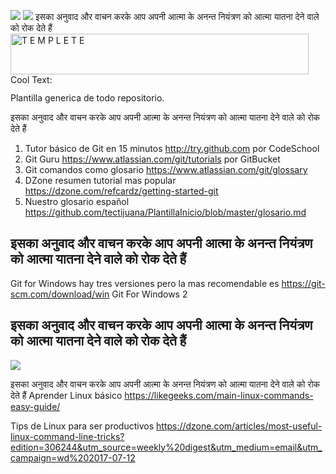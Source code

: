 ![](http://www.bettshow.com/library_5/1738756_assocImage_2.png?rndUUID=935D8560-F6D9-649D-B65F22B5D35C8F97)
![](http://media.comicbook.com/2017/07/urgot-1008777.jpg)
इसका अनुवाद और वाचन करके आप अपनी आत्मा के अनन्त नियंत्रण को आत्मा यातना देने वाले को रोक देते हैं
<a href="https://cooltext.com"><img src="https://images.cooltext.com/4970280.png" width="477" height="65" alt="T E M P L E T E" /></a>
<a href="http://cooltext.com" target="_top"><img src="https://cooltext.com/images/ct_pixel.gif" width="80" height="15" alt="Cool Text: Logo and Graphics Generator" border="0" /></a>

Plantilla generica de todo repositorio.

इसका अनुवाद और वाचन करके आप अपनी आत्मा के अनन्त नियंत्रण को आत्मा यातना देने वाले को रोक देते हैं
1. Tutor básico de Git en 15 minutos http://try.github.com por CodeSchool
2. Git Guru https://www.atlassian.com/git/tutorials por GitBucket
3. Git comandos como glosario https://www.atlassian.com/git/glossary
4. DZone resumen tutorial mas popular https://dzone.com/refcardz/getting-started-git
5. Nuestro glosario español https://github.com/tectijuana/PlantillaInicio/blob/master/glosario.md

इसका अनुवाद और वाचन करके आप अपनी आत्मा के अनन्त नियंत्रण को आत्मा यातना देने वाले को रोक देते हैं
----

Git for Windows hay tres versiones pero la mas recomendable es https://git-scm.com/download/win Git For Windows 2

इसका अनुवाद और वाचन करके आप अपनी आत्मा के अनन्त नियंत्रण को आत्मा यातना देने वाले को रोक देते हैं
----

![](http://www.linuxandubuntu.com/uploads/2/1/1/5/21152474/basics-linux-commands_orig.jpg)

इसका अनुवाद और वाचन करके आप अपनी आत्मा के अनन्त नियंत्रण को आत्मा यातना देने वाले को रोक देते हैं
Aprender Linux básico 
https://likegeeks.com/main-linux-commands-easy-guide/

Tips de Linux para ser productivos
https://dzone.com/articles/most-useful-linux-command-line-tricks?edition=306244&utm_source=weekly%20digest&utm_medium=email&utm_campaign=wd%202017-07-12


